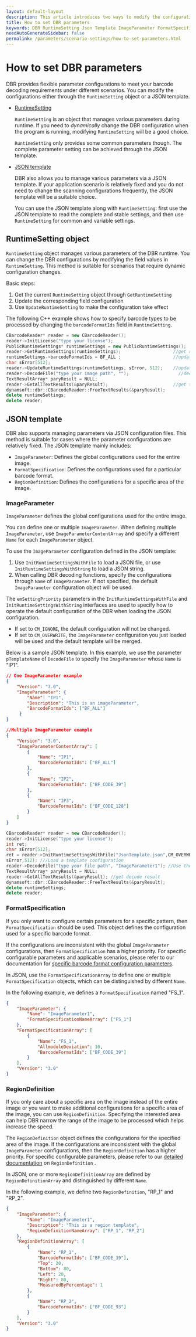 ```yaml
---   
layout: default-layout
description: This article introduces two ways to modify the configuration DBR RuntimeSetting and Json template, and their syntax rules
title: How to set DBR parameters 
keywords: DBR RuntimeSetting Json Template ImageParameter FormatSpecification
needAutoGenerateSidebar: false
permalink: /parameters/scenario-settings/how-to-set-parameters.html
---
```


# How to set DBR parameters 

DBR provides flexible parameter configurations to meet your barcode decoding requirements under different scenarios. You can modify the configurations either through the `RuntimeSetting` object or a JSON template. 

- [RuntimeSetting](#RuntimeSetting-object)  
 
  `RuntimeSetting` is an object that manages various parameters during runtime. If you need to *dynamically* change the DBR configuration when the program is running, modifying `RuntimeSetting` will be a good choice. 

  `RuntimeSetting` only provides some common parameters though. The complete parameter setting can be achieved through the JSON template. 

- [JSON template](#JSON-template)

  DBR also allows you to manage various parameters via a JSON template. If your application scenario is relatively fixed and you do not need to change the scanning configurations frequently, the JSON template will be a suitable choice. 

  You can use the JSON template along with `RuntimeSetting`: first use the JSON template to read the complete and stable settings, and then use `RuntimeSetting` for common and variable settings. 

## RuntimeSetting object 

`RuntimeSetting` object manages various parameters of the DBR runtime. You can change the DBR configurations by modifying the field values in `RuntimeSetting`. This method is suitable for scenarios that require dynamic configuration changes. 

Basic steps:

1. Get the current `RuntimeSetting` object through `GetRuntimeSetting` 
2. Update the corresponding field configuration
3. Use  `UpdateRuntimeSetting`  to make the configuration take effect

The following C++ example shows how to specify barcode types to be processed by changing the `barcodeFormatIds` field in `RuntimeSetting`.  

```c++
CBarcodeReader* reader = new CBarcodeReader();   
reader->InitLicense("type your license");  
PublicRuntimeSettings* runtimeSettings = new PublicRuntimeSettings();   
reader->GetRuntimeSettings(runtimeSettings);                    //get runtime settings
runtimeSettings->barcodeFormatIds = BF_ALL ;                    //update the parameter. BF_ALL means all barcode formats    
char sError[512];   
reader->UpdateRuntimeSettings(runtimeSettings, sError, 512);    //update runtime settings 
reader->DecodeFile("type your image path", "");                   //decode
TextResultArray* paryResult = NULL;   
reader->GetAllTextResults(&paryResult);                         //get the decode result   
dynamsoft::dbr::CBarcodeReader::FreeTextResults(&paryResult);   
delete runtimeSettings;   
delete reader;  
```

## JSON template 

DBR also supports managing parameters via JSON configuration files. This method is suitable for cases where the parameter configurations are relatively fixed. The JSON template mainly includes:

- `ImageParameter`: Defines the global configurations used for the entire image.
- `FormatSpecification`: Defines the configurations used for a particular barcode format. 
- `RegionDefinition`: Defines the configurations for a specific area of the image. 

### ImageParameter   

`ImageParameter` defines the global configurations used for the entire image. 

You can define one or multiple `ImageParameter`. When defining multiple `ImageParameter`, use `ImageParameterContentArray` and specify a different `Name` for each `ImageParameter` object. 

To use the `ImageParameter` configuration defined in the JSON template:

1. Use `InitRuntimeSettingsWithFile` to load a JSON file, or use `InitRuntimeSettingsWithString` to load a JSON string.
2. When calling DBR decoding functions, specify the configurations through `Name` of `ImageParameter`. 
  If not specified, the default `ImageParameter` configuration object will be used. 

The `emSettingPriority` parameters in the `InitRuntimeSettingsWithFile` and `InitRuntimeSettingsWithString` interfaces are used to specify how to operate the default configuration of the DBR when loading the JSON configuration. 

- If set to `CM_IGNORE`, the default configuration will not be changed. 
- If set to `CM_OVERWRITE`, the `ImageParameter` configuration you just loaded will be used and the default template will be merged. 

Below is a sample JSON template. In this example, we use the parameter `pTemplateName` of `DecodeFile` to specify the `ImageParameter` whose `Name` is "IP1".

```json
// One ImageParameter example 
{
    "Version": "3.0",
    "ImageParameter": {                   
        "Name": "IP1",
        "Description": "This is an imageParameter", 
        "BarcodeFormatIds": ["BF_ALL"]
     }
}
```
```json
//Multiple ImageParameter example 
{
    "Version": "3.0", 
    "ImageParameterContentArray": [                        
        {
            "Name": "IP1",              
            "BarcodeFormatIds": ["BF_ALL"]
        }, 
        {
            "Name": "IP2",                
            "BarcodeFormatIds": ["BF_CODE_39"]
        }, 
        {
            "Name": "IP3",                  
            "BarcodeFormatIds": ["BF_CODE_128"]
        }
    ]
}
``` 

```c++
CBarcodeReader* reader = new CBarcodeReader();         
reader->InitLicense("type your license");        
int ret; 
char sError[512];         
ret = reader->InitRuntimeSettingsWithFile("JsonTemplate.json",CM_OVERWRITE,
sError,512); ///Load a template configuration 
reader->DecodeFile("type your file path", "ImageParameter1"); //Use the configuration with the Name "IP1"    
TextResultArray* paryResult = NULL;         
reader->GetAllTextResults(&paryResult); //get decode result     
dynamsoft::dbr::CBarcodeReader::FreeTextResults(&paryResult);         
delete runtimeSettings;         
delete reader;
```

### FormatSpecification

If you only want to configure certain parameters for a specific pattern, then `FormatSpecification` should be used. This object defines the configuration used for a specific barcode format. 

If the configurations are inconsistent with the global `ImageParameter` configurations, then `FormatSpecification` has a higher priority. For specific configurable parameters and applicable scenarios, please refer to our documentation for [specific barcode format configuration parameters][2]. 

In JSON, use the `FormatSpecificationArray` to define one or multiple `FormatSpecification` objects, which can be distinguished by different `Name`. 
 
In the following example, we defines a `FormatSpecification` named "FS_1". 

```json
{
    "ImageParameter": {
        "Name": "ImageParameter1",
        "FormatSpecificationNameArray": ["FS_1"]
    }, 
    "FormatSpecificationArray": [
        {
            "Name": "FS_1",
            "AllmoduleDeviation": 10, 
            "BarcodeFormatIds": ["BF_CODE_39"]
        }
    ],
    "Version": "3.0"
}
```

### RegionDefinition

If you only care about a specific area on the image instead of the entire image or you want to make additional configurations for a specific area of the image, you can use `RegionDefinition`. Specifying the interested area can help DBR narrow the range of the image to be processed which helps increase the speed. 

The `RegionDefinition` object defines the configurations for the specified area of the image. If the configurations are inconsistent with the global `ImageParameter`  configurations, then the `RegionDefinition` has a higher priority. For specific configurable parameters, please refer to our [detailed documentation][1] on `RegionDefinition` . 

In JSON, one or more `RegionDefinitionArray` are defined by `RegionDefinitionArray` and distinguished by different `Name`.  

In the following example, we define two `RegionDefinition`, "RP_1" and "RP_2". 

```json
{
    "ImageParameter": {
        "Name": "ImageParameter1",
        "Description": "This is a region template", 
        "RegionDefinitionNameArray": ["RP_1", "RP_2"]
    },  
    "RegionDefinitionArray": [
        {
            "Name": "RP_1",  
            "BarcodeFormatIds": ["BF_CODE_39"], 
            "Top": 20, 
            "Bottom": 80, 
            "Left": 20, 
            "Right": 80, 
            "MeasuredByPercentage": 1
        }, 
        {
            "Name": "RP_2",
            "BarcodeFormatIds": ["BF_CODE_93"]
        }
    ], 
    "Version": "3.0"
}
```

[1]:manually-define-region-of-interest.html
[2]:format-specification.html



